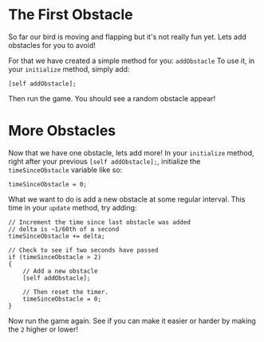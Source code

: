The First Obstacle
==================

So far our bird is moving and flapping but it's not really fun yet. Lets add obstacles
for you to avoid!

For that we have created a simple method for you: ```addObstacle``` To use it, in your ```initialize```
method, simply add:

    [self addObstacle];

Then run the game. You should see a random obstacle appear!

More Obstacles
==============

Now that we have one obstacle, lets add more! In your ```initialize``` method,
right after your previous ```[self addObstacle];```,
initialize the ```timeSinceObstacle``` variable like so:

    timeSinceObstacle = 0;

What we want to do is add a new obstacle at some regular interval.
This time in your ```update``` method, try adding:

    // Increment the time since last obstacle was added
    // delta is ~1/60th of a second
    timeSinceObstacle += delta;

    // Check to see if two seconds have passed
    if (timeSinceObstacle > 2)
    {
        // Add a new obstacle
        [self addObstacle];

        // Then reset the timer.
        timeSinceObstacle = 0;
    }

Now run the game again. See if you can make it easier or harder by making
the ```2``` higher or lower!
